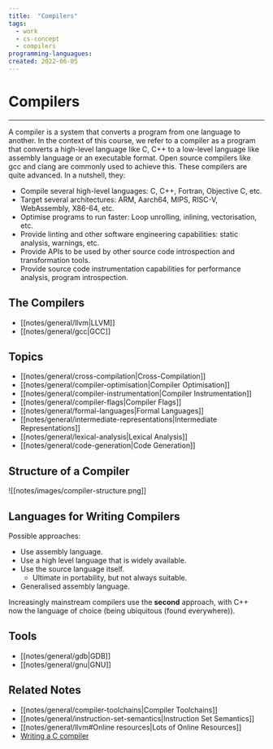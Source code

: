 ```yaml
---
title:  "Compilers"
tags:
  - work
  - cs-concept
  - compilers
programming-languagues:
created: 2022-06-05
---
```

# Compilers
---
A compiler is a system that converts a program from one language to another. In the context of this course, we refer to a compiler as a program that converts a high-level language like C, C++ to a low-level language like assembly language or an executable format. Open source compilers like gcc and clang are commonly used to achieve this. These compilers are quite advanced. In a nutshell, they:

- Compile several high-level languages: C, C++, Fortran, Objective C, etc.
- Target several architectures: ARM, Aarch64, MIPS, RISC-V, WebAssembly, X86-64, etc.
- Optimise programs to run faster: Loop unrolling, inlining, vectorisation, etc.
- Provide linting and other software engineering capabilities: static analysis, warnings, etc.
- Provide APIs to be used by other source code introspection and transformation tools.
- Provide source code instrumentation capabilities for performance analysis, program introspection.

## The Compilers
- [[notes/general/llvm|LLVM]]
- [[notes/general/gcc|GCC]]

## Topics
- [[notes/general/cross-compilation|Cross-Compilation]]
- [[notes/general/compiler-optimisation|Compiler Optimisation]]
- [[notes/general/compiler-instrumentation|Compiler Instrumentation]]
- [[notes/general/compiler-flags|Compiler Flags]]
- [[notes/general/formal-languages|Formal Languages]]
- [[notes/general/intermediate-representations|Intermediate Representations]]
- [[notes/general/lexical-analysis|Lexical Analysis]]
- [[notes/general/code-generation|Code Generation]]

## Structure of a Compiler
![[notes/images/compiler-structure.png]]

## Languages for Writing Compilers
Possible approaches:

- Use assembly language.
- Use a high level language that is widely available.
- Use the source language itself.
    - Ultimate in portability, but not always suitable.
- Generalised assembly language.

Increasingly mainstream compilers use the **second** approach, with C++ now the language of choice (being ubiquitous (found everywhere)).

## Tools
- [[notes/general/gdb|GDB]]
- [[notes/general/gnu|GNU]]

## Related Notes
- [[notes/general/compiler-toolchains|Compiler Toolchains]]
- [[notes/general/instruction-set-semantics|Instruction Set Semantics]]
- [[notes/general/llvm#Online resources|Lots of Online Resources]]
- [Writing a C compiler](https://norasandler.com/2017/11/29/Write-a-Compiler.html)
